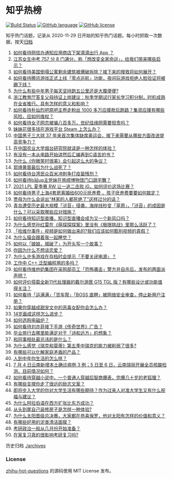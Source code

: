 # 知乎热榜
[![Build Status](https://github.com/ToWeLong/zhihu-hot-questions/workflows/CI/badge.svg)](https://github.com/ToWeLong/zhihu-hot-questions/actions)
[![GitHub language](https://img.shields.io/badge/language-golang-orange.svg)](https://golang.org/)
[![GitHub license](https://img.shields.io/github/license/ToWeLong/zhihu-hot-questions)](https://github.com/ToWeLong/zhihu-hot-questions/blob/main/LICENSE)

知乎热门话题，记录从 2020-11-29 日开始的知乎热门话题。每小时抓取一次数据，按天[归档](./archives)

<!-- BEGIN -->

1. [如何看待网信办通知应用商店下架滴滴出行 App ？](https://www.zhihu.com/question/470015739)
1. [江苏女生中考 757 分 8 门满分，称「想改变全家命运」，给我们带来哪些启示？](https://www.zhihu.com/question/470149393)
1. [如何看待美国倒塌公寓剩余建筑被爆破拆除？接下来的搜救将如何展开？](https://www.zhihu.com/question/470179252)
1. [如何看待腾讯游戏正式上线「零点巡航」功能，夜间玩游戏拒绝人脸验证将被踢下线？](https://www.zhihu.com/question/470166057)
1. [为什么有些中年男子每天坚持跑五公里还是大腹便便?](https://www.zhihu.com/question/457131875)
1. [浙江教育厅答复父母持证上岗建议：秋季学期试行家长学习积分制，时机成熟在全省推行。具有怎样的意义和影响？](https://www.zhihu.com/question/470144683)
1. [如何看待朴灿烈吧原吧主卷走粉丝 1000 多万应援款后跑路？集资应援有哪些风险，应如何维权？](https://www.zhihu.com/question/469617778)
1. [如何看待女子网恋被骗八百多万，世纪佳缘网需要担责吗？](https://www.zhihu.com/question/470130941)
1. [妹妹花很多钱在游戏平台 Steam 上怎么办？](https://www.zhihu.com/question/467965628)
1. [中国男子三大球 37 年来首次集体缺席奥运会，接下来需要从哪些方面改进提高竞争力？](https://www.zhihu.com/question/469581004)
1. [在中国农业大学烟台研究院就读是一种怎样的体验？](https://www.zhihu.com/question/395900199)
1. [有没有一本从电路开始讲然后汇编再到C语言的书？](https://www.zhihu.com/question/469693594)
1. [为什么《你微笑时很美》会引起这么大的争议？](https://www.zhihu.com/question/467798509)
1. [郭靖黄蓉最后为什么战死了？](https://www.zhihu.com/question/468610755)
1. [如何看待台湾民众百米冲刺争打疫苗残剂？](https://www.zhihu.com/question/469960214)
1. [如何看待b站up主党妹在旅顺博物馆门口跳宅舞？](https://www.zhihu.com/question/469738970)
1. [2021 LPL 夏季赛 RW 让一追二击败 iG，如何评价这场比赛？](https://www.zhihu.com/question/470215654)
1. [如何看待男子上海4套房离婚给600元抚养费 ，孩子抚养费要要如何裁定？](https://www.zhihu.com/question/470202472)
1. [贾母为什么会说出“林家的人都死绝了”这样过分的话？](https://www.zhihu.com/question/468517059)
1. [青岛遭受历史最大规模「浒苔」侵袭，海岸线秒变「草原」，「浒苔」的成因是什么？可以采取哪些应对措施？](https://www.zhihu.com/question/468731794)
1. [如何看待知识型直播，知识型直播会成为又一个新风口吗？](https://www.zhihu.com/question/470192255)
1. [为什么感觉孙红雷在《萌探探探案》里没有《极限挑战》里那么活跃了？](https://www.zhihu.com/question/467421033)
1. [「哈维尔事件」视频是如何做出来的?我们应该如何甄别视频的真假？](https://www.zhihu.com/question/469908344)
1. [为什么猫会跟着我一起睡觉？](https://www.zhihu.com/question/460735158)
1. [如何以「娘娘，城破了」为开头写一个故事？](https://www.zhihu.com/question/455531791)
1. [你因为什么不想谈恋爱？](https://www.zhihu.com/question/467291312)
1. [为什么许多游戏在存档时会提示「不要关闭电源」？](https://www.zhihu.com/question/469514688)
1. [工作中 C++ 泛型编程用的多吗？](https://www.zhihu.com/question/22994182)
1. [如何看待维他奶集团在采购部员工「恐怖袭击」警方并自杀后，发布的两面派声明？](https://www.zhihu.com/question/469732478)
1. [如何评价搭载全新11代处理器的戴尔游匣 G15 TGL 版？有哪些设计或功能值得关注？](https://www.zhihu.com/question/466820785)
1. [如何看待「运满满」「货车帮」「BOSS 直聘」被网络安全审查，停止新用户注册？](https://www.zhihu.com/question/470104949)
1. [如果你穿越成甜宠文中的恶毒女配你会怎么办？](https://www.zhihu.com/question/367845869)
1. [14岁画成这样怎么进步？](https://www.zhihu.com/question/469372036)
1. [如何选购电磁炉？](https://www.zhihu.com/question/19731617)
1. [如何看待刘亦菲接下手游《传奇世界》广告？](https://www.zhihu.com/question/469422532)
1. [毕业旅行去哪里能满足对于「诗和远方」的想象？](https://www.zhihu.com/question/461563310)
1. [和同事相处最忌讳的是什么？](https://www.zhihu.com/question/294492493)
1. [为什么感觉《瑞克和莫蒂》第五季中瑞克的能力被削弱了很多?](https://www.zhihu.com/question/466419064)
1. [有哪些可以化解家庭矛盾的产品？](https://www.zhihu.com/question/463153615)
1. [人到中年你生活的怎么样？](https://www.zhihu.com/question/469317566)
1. [7 月 4 日云南新增本土确诊病例 3 例；5 日至 6 日，云南瑞丽开展全员核酸检测，目前情况如何？](https://www.zhihu.com/question/470089816)
1. [如何看待穿越小说中，一个普通人穿越后智商爆表，完爆几十岁的老狐狸？](https://www.zhihu.com/question/376857581)
1. [有哪些支撑你走了很远的励志文案？](https://www.zhihu.com/question/460253646)
1. [即将步入大学的你对大学生活有哪些期待？作为过来人对准大学生又有什么祝福与建议？](https://www.zhihu.com/question/469460738)
1. [为什么阿拉伯语在西方扩张比东方成功？](https://www.zhihu.com/question/464466767)
1. [从头到尾自己装修房子是怎样一种体验?](https://www.zhihu.com/question/31038596)
1. [为什么太阳晋级总决赛，大家都在恭喜保罗，他对太阳有怎样的价值和意义？](https://www.zhihu.com/question/469265691)
1. [有哪些好用的泥类清洁面膜？](https://www.zhihu.com/question/40798375)
1. [考研政治一般从几月份开始准备？](https://www.zhihu.com/question/378053241)
1. [在家复习真的很影响考研复习吗?](https://www.zhihu.com/question/465680815)

<!-- END -->

历史归档 [./archives](./archives)


### License
[zhihu-hot-questions](https://github.com/towelong/zhihu-hot-questions) 的源码使用 MIT License 发布。